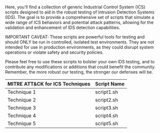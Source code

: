 Here, you'll find a collection of generic Industrial Control System (ICS) scripts designed to aid in the robust testing of Intrusion Detection Systems (IDS). The goal is to provide a comprehensive set of scripts that simulate a wide range of ICS behaviors and potential attack patterns, allowing for the validation and enhancement of IDS detection capabilities.

IMPORTANT CAVEAT: These scripts are powerful tools for testing and should ONLY be run in controlled, isolated test environments. They are not intended for use in production environments, as they could disrupt system operations or violate safety and security policies.

Please feel free to use these scripts to bolster your own IDS testing, and to contribute any modifications or additions that could benefit the community. Remember, the more robust our testing, the stronger our defenses will be.

<table>
    <thead>
        <tr>
            <th>MITRE ATT&CK for ICS Techniques</th>
            <th>Script Name</th>
        </tr>
    </thead>
    <tbody>
        <tr>
            <td>Technique 1</td>
            <td>script1.sh</td>
        </tr>
        <tr>
            <td>Technique 2</td>
            <td>script2.sh</td>
        </tr>
        <tr>
            <td>Technique 3</td>
            <td>script3.sh</td>
        </tr>
        <tr>
            <td>Technique 4</td>
            <td>script4.sh</td>
        </tr>
        <tr>
            <td>Technique 5</td>
            <td>script5.sh</td>
        </tr>
    </tbody>
</table>

